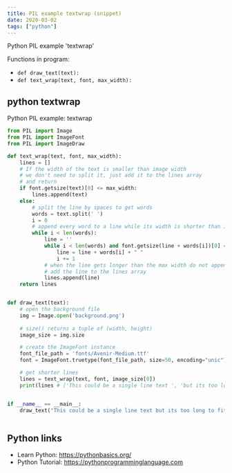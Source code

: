 ```yaml
---
title: PIL example textwrap (snippet)
date: 2020-03-02
tags: ["python"]
---
```

Python PIL example 'textwrap'

Functions in program: 
* `def draw_text(text):    `
* `def text_wrap(text, font, max_width):`

## python textwrap

Python PIL example: textwrap

```python
from PIL import Image
from PIL import ImageFont
from PIL import ImageDraw

def text_wrap(text, font, max_width):
    lines = []
    # If the width of the text is smaller than image width
    # we don't need to split it, just add it to the lines array
    # and return
    if font.getsize(text)[0] <= max_width:
        lines.append(text) 
    else:
        # split the line by spaces to get words
        words = text.split(' ')  
        i = 0
        # append every word to a line while its width is shorter than image width
        while i < len(words):
            line = ''         
            while i < len(words) and font.getsize(line + words[i])[0] <= max_width:                
                line = line + words[i] + " "
                i += 1
            # when the line gets longer than the max width do not append the word, 
            # add the line to the lines array
            lines.append(line)    
    return lines


def draw_text(text):    
    # open the background file
    img = Image.open('background.png')
    
    # size() returns a tuple of (width, height) 
    image_size = img.size 

    # create the ImageFont instance
    font_file_path = 'fonts/Avenir-Medium.ttf'
    font = ImageFont.truetype(font_file_path, size=50, encoding="unic")

    # get shorter lines
    lines = text_wrap(text, font, image_size[0])
    print(lines # ['This could be a single line text ', 'but its too long to fit in one. '])


if __name__ == __main__:
    draw_text("This could be a single line text but its too long to fit in one.")
    

```

## Python links

- Learn Python: https://pythonbasics.org/
- Python Tutorial: https://pythonprogramminglanguage.com
